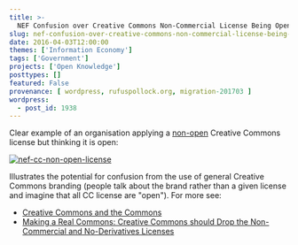 ```yaml
---
title: >-
  NEF Confusion over Creative Commons Non-Commercial License Being Open
slug: nef-confusion-over-creative-commons-non-commercial-license-being-open
date: 2016-04-03T12:00:00
themes: ['Information Economy']
tags: ['Government']
projects: ['Open Knowledge']
posttypes: []
featured: False
provenance: [ wordpress, rufuspollock.org, migration-201703 ]
wordpress:
  - post_id: 1938
---
```


Clear example of an organisation applying a [non-open][od] Creative Commons license but thinking it is open:

<a href="http://rufuspollock.org/wp-content/uploads/2016/04/nef-cc-non-open-license.png" rel="attachment wp-att-1937"><img src="http://rufuspollock.org/wp-content/uploads/2016/04/nef-cc-non-open-license.png" alt="nef-cc-non-open-license" class="alignnone size-large wp-image-1937" /></a>

Illustrates the potential for confusion from the use of general Creative Commons branding (people talk about the brand rather than a given license and imagine that all CC license are "open"). For more see:

* [Creative Commons and the Commons](http://rufuspollock.org/2011/04/12/creative-commons-and-the-commons/)
* [Making a Real Commons: Creative Commons should Drop the Non-Commercial and No-Derivatives Licenses](http://blog.okfn.org/2012/10/04/making-a-real-commons-creative-commons-should-drop-the-non-commercial-and-no-derivatives-licenses/)

[od]: http://opendefinition.org/

